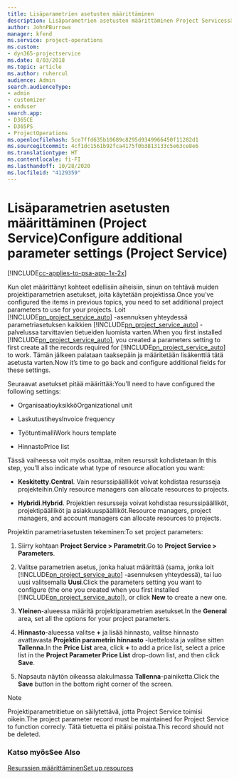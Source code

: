 ```yaml
---
title: Lisäparametrien asetusten määrittäminen
description: Lisäparametrien asetusten määrittäminen Project Servicessä
author: JohnPBurrows
manager: kfend
ms.service: project-operations
ms.custom:
- dyn365-projectservice
ms.date: 8/03/2018
ms.topic: article
ms.author: ruhercul
audience: Admin
search.audienceType:
- admin
- customizer
- enduser
search.app:
- D365CE
- D365PS
- ProjectOperations
ms.openlocfilehash: 5ce7ffd635b10689c8295d9349966450f11282d1
ms.sourcegitcommit: 4cf1dc1561b92fca4175f0b3813133c5e63ce8e6
ms.translationtype: HT
ms.contentlocale: fi-FI
ms.lasthandoff: 10/28/2020
ms.locfileid: "4129359"
---
```

# <a name="configure-additional-parameter-settings-project-service"></a><span data-ttu-id="0e839-103">Lisäparametrien asetusten määrittäminen (Project Service)</span><span class="sxs-lookup"><span data-stu-id="0e839-103">Configure additional parameter settings (Project Service)</span></span>

[!INCLUDE[cc-applies-to-psa-app-1x-2x](../includes/cc-applies-to-psa-app-1x-2x.md)]

<span data-ttu-id="0e839-104">Kun olet määrittänyt kohteet edellisiin aiheisiin, sinun on tehtävä muiden projektiparametrien asetukset, joita käytetään projektissa.</span><span class="sxs-lookup"><span data-stu-id="0e839-104">Once you’ve configured the items in previous topics, you need to set additional project parameters to use for your projects.</span></span> <span data-ttu-id="0e839-105">Loit [!INCLUDE[pn_project_service_auto](../includes/pn-project-service-auto.md)] -asennuksen yhteydessä parametriasetuksen kaikkien [!INCLUDE[pn_project_service_auto](../includes/pn-project-service-auto.md)] -palvelussa tarvittavien tietueiden luomista varten.</span><span class="sxs-lookup"><span data-stu-id="0e839-105">When you first installed [!INCLUDE[pn_project_service_auto](../includes/pn-project-service-auto.md)], you created a parameters setting to first create all the records required for [!INCLUDE[pn_project_service_auto](../includes/pn-project-service-auto.md)] to work.</span></span> <span data-ttu-id="0e839-106">Tämän jälkeen palataan taaksepäin ja määritetään lisäkenttiä tätä asetusta varten.</span><span class="sxs-lookup"><span data-stu-id="0e839-106">Now it’s time to go back and configure additional fields for these settings.</span></span>  
  
 <span data-ttu-id="0e839-107">Seuraavat asetukset pitää määrittää:</span><span class="sxs-lookup"><span data-stu-id="0e839-107">You’ll need to have configured the following settings:</span></span>  
  
-   <span data-ttu-id="0e839-108">Organisaatioyksikkö</span><span class="sxs-lookup"><span data-stu-id="0e839-108">Organizational unit</span></span>  
  
-   <span data-ttu-id="0e839-109">Laskutustiheys</span><span class="sxs-lookup"><span data-stu-id="0e839-109">Invoice frequency</span></span>  
  
-   <span data-ttu-id="0e839-110">Työtuntimalli</span><span class="sxs-lookup"><span data-stu-id="0e839-110">Work hours template</span></span>  
  
-   <span data-ttu-id="0e839-111">Hinnasto</span><span class="sxs-lookup"><span data-stu-id="0e839-111">Price list</span></span>  
 
<span data-ttu-id="0e839-112">Tässä vaiheessa voit myös osoittaa, miten resurssit kohdistetaan:</span><span class="sxs-lookup"><span data-stu-id="0e839-112">In this step, you’ll also indicate what type of resource allocation you want:</span></span>  
  
- <span data-ttu-id="0e839-113">**Keskitetty**.</span><span class="sxs-lookup"><span data-stu-id="0e839-113">**Central**.</span></span> <span data-ttu-id="0e839-114">Vain resurssipäälliköt voivat kohdistaa resursseja projekteihin.</span><span class="sxs-lookup"><span data-stu-id="0e839-114">Only resource managers can allocate resources to projects.</span></span>  
  
- <span data-ttu-id="0e839-115">**Hybridi**.</span><span class="sxs-lookup"><span data-stu-id="0e839-115">**Hybrid**.</span></span> <span data-ttu-id="0e839-116">Projektien resursseja voivat kohdistaa resurssipäälliköt, projektipäälliköt ja asiakkuuspäälliköt.</span><span class="sxs-lookup"><span data-stu-id="0e839-116">Resource managers, project managers, and account managers can allocate resources to projects.</span></span>  
  
 
<span data-ttu-id="0e839-117">Projektin parametriasetusten tekeminen:</span><span class="sxs-lookup"><span data-stu-id="0e839-117">To set project parameters:</span></span>  
  
1. <span data-ttu-id="0e839-118">Siirry kohtaan **Project Service > Parametrit**.</span><span class="sxs-lookup"><span data-stu-id="0e839-118">Go to **Project Service > Parameters**.</span></span>  
  
2. <span data-ttu-id="0e839-119">Valitse parametrien asetus, jonka haluat määrittää (sama, jonka loit [!INCLUDE[pn_project_service_auto](../includes/pn-project-service-auto.md)] -asennuksen yhteydessä), tai luo uusi valitsemalla **Uusi**.</span><span class="sxs-lookup"><span data-stu-id="0e839-119">Click the parameters setting you want to configure (the one you created when you first installed [!INCLUDE[pn_project_service_auto](../includes/pn-project-service-auto.md)]), or click **New** to create a new one.</span></span>  
  
3. <span data-ttu-id="0e839-120">**Yleinen**-alueessa määritä projektiparametrien asetukset.</span><span class="sxs-lookup"><span data-stu-id="0e839-120">In the **General** area, set all the options for your project parameters.</span></span>  
  
4. <span data-ttu-id="0e839-121">**Hinnasto**-alueessa valitse **+** ja lisää hinnasto, valitse hinnasto avattavasta **Projektin parametrin hinnasto** -luettelosta ja valitse sitten **Tallenna**.</span><span class="sxs-lookup"><span data-stu-id="0e839-121">In the **Price List** area, click **+** to add a price list, select a price list in the **Project Parameter Price List** drop-down list, and then click **Save**.</span></span>  
  
5. <span data-ttu-id="0e839-122">Napsauta näytön oikeassa alakulmassa **Tallenna**-painiketta.</span><span class="sxs-lookup"><span data-stu-id="0e839-122">Click the **Save** button in the bottom right corner of the screen.</span></span>  

> [!NOTE]
> <span data-ttu-id="0e839-123">Projektiparametritietue on säilytettävä, jotta Project Service toimisi oikein.</span><span class="sxs-lookup"><span data-stu-id="0e839-123">The project parameter record must be maintained for Project Service to function correcly.</span></span> <span data-ttu-id="0e839-124">Tätä tietuetta ei pitäisi poistaa.</span><span class="sxs-lookup"><span data-stu-id="0e839-124">This record should not be deleted.</span></span>

### <a name="see-also"></a><span data-ttu-id="0e839-125">Katso myös</span><span class="sxs-lookup"><span data-stu-id="0e839-125">See Also</span></span>  
 [<span data-ttu-id="0e839-126">Resurssien määrittäminen</span><span class="sxs-lookup"><span data-stu-id="0e839-126">Set up resources</span></span>](../psa/set-up-resources.md)
